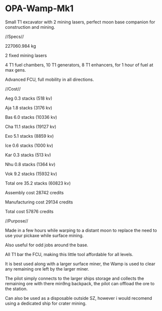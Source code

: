 # OPA-Wamp-Mk1
Small T1 excavator with 2 mining lasers, perfect moon base companion for construction and mining.


//Specs//


227060.984 kg

2 fixed mining lasers

4 T1 fuel chambers, 10 T1 generators, 8 T1 enhancers, for 1 hour of fuel at max gens.

Advanced FCU, full mobility in all directions.

//Cost//


Aeg 0.3 stacks (518 kv)

Aja 1.8 stacks (3176 kv)

Bas 6.0 stacks (10336 kv)

Cha 11.1 stacks (19127 kv)

Exo 5.1 stacks (8859 kv)

Ice 0.6 stacks (1000 kv)

Kar 0.3 stacks (513 kv)

Nhu 0.8 stacks (1364 kv)

Vok 9.2 stacks (15932 kv)

Total ore 35.2 stacks (60823 kv)

Assembly cost 28742 credits

Manufacturing cost 29134 credits

Total cost 57876 credits

//Purpose//


Made in a few hours while warping to a distant moon to replace the need to use your pickaxe while surface mining.

Also useful for odd jobs around the base.

All T1 bar the FCU, making this little tool affordable for all levels.

It is best used along with a larger surface miner, the Wamp is used to clear any remaining ore left by the larger miner.

The pilot simply connects to the larger ships storage and collects the remaining ore with there min9ng backpack, the pilot can offload the ore to the station.

Can also be used as a disposable outside SZ, however i would recomend using a dedicated ship for crater mining.
